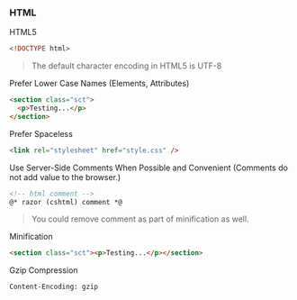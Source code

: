 ### HTML

HTML5
``` html
<!DOCTYPE html>
```
> The default character encoding in HTML5 is UTF-8

Prefer Lower Case Names (Elements, Attributes)
``` html
<section class="sct">
  <p>Testing...</p>
</section>
```

Prefer Spaceless
``` html
<link rel="stylesheet" href="style.css" />
```

Use Server-Side Comments When Possible and Convenient (Comments do not add value to the browser.)
``` html
<!-- html comment -->
@* razor (cshtml) comment *@
```
> You could remove comment as part of minification as well.

Minification
``` html
<section class="sct"><p>Testing...</p></section>
```

Gzip Compression
```
Content-Encoding: gzip
```
